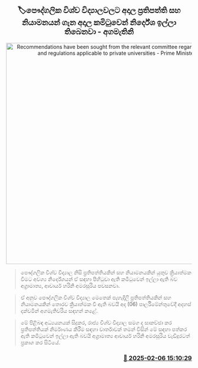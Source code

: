 <p align='center'><b><h2 align='center' title='Recommendations have been sought from the relevant committee regarding policies and regulations applicable to private universities - Prime Minister'>🏷පෞද්ගලික විශ්ව විද්‍යාලවලට අදා​ල ප්‍රතිපත්ති සහ නියාමනයන් ගැන අදාල කමිටුවෙන් නිර්දේශ ඉල්ලා තිබෙනවා - අගමැතිනි</h2></b></p>
<p align='center'><img src='https://helakuru.sgp1.cdn.digitaloceanspaces.com/esana/images/lib/harini-amarasuriya-parliment-2025.jpg' width='600' alt='Recommendations have been sought from the relevant committee regarding policies and regulations applicable to private universities - Prime Minister'></p>

> පෞද්ගලික විශ්ව විද්‍යාල නිසි ප්‍රතිපත්තියකින් සහ නියාමනයකින් යුතුව ක්‍රියාත්මක වීමට අවශ්‍ය නිර්දේශයන් ඒ සඳහා පිහිටුවා ඇති කමිටුවෙන් ඉල්ලා ඇති බව අග්‍රාමාත්‍ය, ආචාර්ය හරිනි අමරසූරිය පවසනවා.

> ඒ අනුව පෞද්ගලික විශ්ව විද්‍යාල මෙතෙක් පැහැදිලි ප්‍රතිපත්තියකින් සහ නියාමනයකින් තොරව ක්‍රියාත්මක වී ඇති බවයි අද (06) පාර්ලිමේන්තුවේදී අදහස් දක්වමින් අගමැතිවරිය සඳහන් කළේ.

> මේ පිළිබඳ අධ්‍යයනයක් සිදුකර, රාජ්‍ය විශ්ව විද්‍යාල සමග ද සාකච්ඡා කර ප්‍රතිපත්තියක් නිර්මාණය කිරීම සඳහා වාර්තාවක් තමන් විසින් මේ සඳහා පත්කර ඇති කමිටුවෙන් ඉල්ලා ඇති බවයි අග්‍රාමාත්‍ය ආචාර්ය හරිනි අමරසූරිය වැඩිදුරටත් ප්‍රකාශ කර සිටියේ.



<h3 align='right'><a href='https://www.helakuru.lk/esana/p/107226/'>📅 2025-02-06 15:10:29</a></h3>
